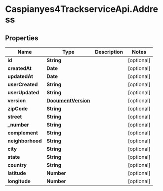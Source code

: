 # Caspianyes4TrackserviceApi.Address

## Properties
Name | Type | Description | Notes
------------ | ------------- | ------------- | -------------
**id** | **String** |  | [optional] 
**createdAt** | **Date** |  | [optional] 
**updatedAt** | **Date** |  | [optional] 
**userCreated** | **String** |  | [optional] 
**userUpdated** | **String** |  | [optional] 
**version** | [**DocumentVersion**](DocumentVersion.md) |  | [optional] 
**zipCode** | **String** |  | [optional] 
**street** | **String** |  | [optional] 
**_number** | **String** |  | [optional] 
**complement** | **String** |  | [optional] 
**neighborhood** | **String** |  | [optional] 
**city** | **String** |  | [optional] 
**state** | **String** |  | [optional] 
**country** | **String** |  | [optional] 
**latitude** | **Number** |  | [optional] 
**longitude** | **Number** |  | [optional] 
